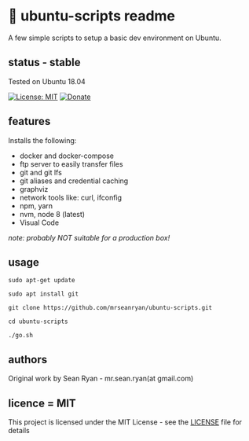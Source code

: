 # :scroll: ubuntu-scripts readme

A few simple scripts to setup a basic dev environment on Ubuntu.

## status - stable

Tested on Ubuntu 18.04

[![License: MIT](https://img.shields.io/badge/License-MIT-yellow.svg)](https://opensource.org/licenses/MIT)
[![Donate](https://img.shields.io/badge/donate-paypal-blue.svg)](https://paypal.me/mrseanryan)

## features

Installs the following:

- docker and docker-compose
- ftp server to easily transfer files
- git and git lfs
- git aliases and credential caching
- graphviz
- network tools like: curl, ifconfig
- npm, yarn
- nvm, node 8 (latest)
- Visual Code

_note: probably NOT suitable for a production box!_

## usage

```
sudo apt-get update

sudo apt install git

git clone https://github.com/mrseanryan/ubuntu-scripts.git

cd ubuntu-scripts

./go.sh
```

## authors

Original work by Sean Ryan - mr.sean.ryan(at gmail.com)

## licence = MIT

This project is licensed under the MIT License - see the [LICENSE](LICENSE) file for details

